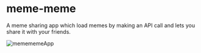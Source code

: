 # meme-meme
A meme sharing app which load memes by making an API call and lets you share it with your friends.



![memememeApp](https://user-images.githubusercontent.com/69975351/125314244-a7169d80-e353-11eb-8eb7-9808e61caea8.png)
